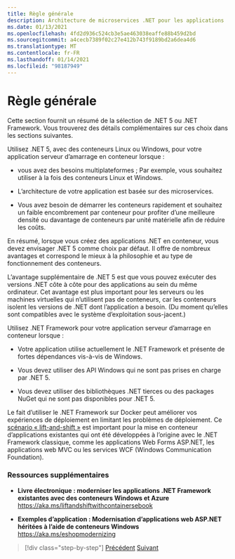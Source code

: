 ```yaml
---
title: Règle générale
description: Architecture de microservices .NET pour les applications .NET en conteneur | Recommandations générales
ms.date: 01/13/2021
ms.openlocfilehash: 4fd2d936c524cb3e5ae463038eaffe88b459d2bd
ms.sourcegitcommit: a4cecb7389f02c27e412b743f9189bd2a6dea4d6
ms.translationtype: MT
ms.contentlocale: fr-FR
ms.lasthandoff: 01/14/2021
ms.locfileid: "98187949"
---
```

# <a name="general-guidance"></a>Règle générale

Cette section fournit un résumé de la sélection de .NET 5 ou .NET Framework. Vous trouverez des détails complémentaires sur ces choix dans les sections suivantes.

Utilisez .NET 5, avec des conteneurs Linux ou Windows, pour votre application serveur d’amarrage en conteneur lorsque :

- vous avez des besoins multiplateformes ; Par exemple, vous souhaitez utiliser à la fois des conteneurs Linux et Windows.

- L’architecture de votre application est basée sur des microservices.

- Vous avez besoin de démarrer les conteneurs rapidement et souhaitez un faible encombrement par conteneur pour profiter d’une meilleure densité ou davantage de conteneurs par unité matérielle afin de réduire les coûts.

En résumé, lorsque vous créez des applications .NET en conteneur, vous devez envisager .NET 5 comme choix par défaut. Il offre de nombreux avantages et correspond le mieux à la philosophie et au type de fonctionnement des conteneurs.

L’avantage supplémentaire de .NET 5 est que vous pouvez exécuter des versions .NET côte à côte pour des applications au sein du même ordinateur. Cet avantage est plus important pour les serveurs ou les machines virtuelles qui n’utilisent pas de conteneurs, car les conteneurs isolent les versions de .NET dont l’application a besoin. (Du moment qu’elles sont compatibles avec le système d’exploitation sous-jacent.)

Utilisez .NET Framework pour votre application serveur d’amarrage en conteneur lorsque :

- Votre application utilise actuellement le .NET Framework et présente de fortes dépendances vis-à-vis de Windows.

- Vous devez utiliser des API Windows qui ne sont pas prises en charge par .NET 5.

- Vous devez utiliser des bibliothèques .NET tierces ou des packages NuGet qui ne sont pas disponibles pour .NET 5.

Le fait d’utiliser le .NET Framework sur Docker peut améliorer vos expériences de déploiement en limitant les problèmes de déploiement. Ce [scénario « lift-and-shift »](https://aka.ms/liftandshiftwithcontainersebook) est important pour la mise en conteneur d’applications existantes qui ont été développées à l’origine avec le .NET Framework classique, comme les applications Web Forms ASP.NET, les applications web MVC ou les services WCF (Windows Communication Foundation).

### <a name="additional-resources"></a>Ressources supplémentaires

- **Livre électronique : moderniser les applications .NET Framework existantes avec des conteneurs Windows et Azure**  
    <https://aka.ms/liftandshiftwithcontainersebook>

- **Exemples d’application : Modernisation d’applications web ASP.NET héritées à l’aide de conteneurs Windows**  
    <https://aka.ms/eshopmodernizing>

>[!div class="step-by-step"]
>[Précédent](index.md) 
> [Suivant](net-core-container-scenarios.md)
